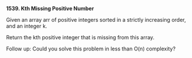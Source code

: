 **1539. Kth Missing Positive Number**

Given an array arr of positive integers sorted in a strictly increasing order, and an integer k.

Return the kth positive integer that is missing from this array.

Follow up:
Could you solve this problem in less than O(n) complexity?